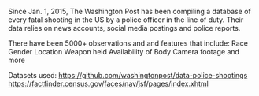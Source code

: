 Since Jan. 1, 2015, The Washington Post has been compiling a database of every fatal shooting in the US by a police officer in the line of duty.  Their data relies on news accounts, social media postings and police reports.  

There have been 5000+ observations and and features that include:
Race
Gender
Location
Weapon held
Availability of Body Camera footage and more

Datasets used:  https://github.com/washingtonpost/data-police-shootings
                https://factfinder.census.gov/faces/nav/jsf/pages/index.xhtml 

